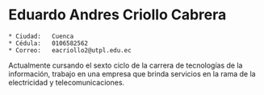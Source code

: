 # Eduardo Andres Criollo Cabrera

	* Ciudad:   Cuenca
	* Cédula:   0106582562
	* Correo:   eacriollo2@utpl.edu.ec

Actualmente cursando el sexto ciclo de la carrera de tecnologías de la información,
 trabajo en una empresa que brinda servicios en la rama de la electricidad y telecomunicaciones.

```{tableofcontents}
```
